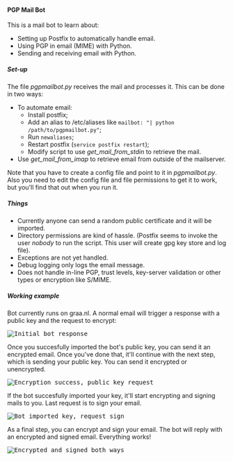 #### PGP Mail Bot ####

This is a mail bot to learn about:
* Setting up Postfix to automatically handle email.
* Using PGP in email (MIME) with Python.
* Sending and receiving email with Python.

##### Set-up #####

The file *pgpmailbot.py* receives the mail and processes it. This can be done in two ways:
* To automate email:
    * Install postfix;
    * Add an alias to /etc/aliases like `mailbot: "| python /path/to/pgpmailbot.py"`;
    * Run `newaliases`;
    * Restart postfix (`service postfix restart`);
    * Modify script to use *get_mail_from_stdin* to retrieve the mail.
* Use *get_mail_from_imap* to retrieve email from outside of the mailserver.

Note that you have to create a config file and point to it in *pgpmailbot.py*. Also you need to edit the config file and file permissions to get it to work, but you'll find that out when you run it.

##### Things #####

* Currently anyone can send a random public certificate and it will be imported.
* Directory permissions are kind of hassle. (Postfix seems to invoke the user *nobody* to run the script. This user will create gpg key store and log file).
* Exceptions are not yet handled.
* Debug logging only logs the email message.
* Does not handle in-line PGP, trust levels, key-server validation or other types or encryption like S/MIME.

##### Working example #####

Bot currently runs on graa.nl. A normal email will trigger a response with a public key and the request to encrypt: 

<kbd>![Initial bot response](https://raw.githubusercontent.com/DutchGraa/PGPMailbot/master/docs/initial-mail.png "Initial mail")</kbd>

Once you succesfully imported the bot's public key, you can send it an encrypted email. Once you've done that, it'll continue with the next step, which is sending your public key. You can send it encrypted or unencrypted.

<kbd>![Encryption success, public key request](https://raw.githubusercontent.com/DutchGraa/PGPMailbot/master/docs/step2-encrypted.png "Encryption success, public key request")</kbd>

If the bot succesfully imported your key, it'll start encrypting and signing mails to you. Last request is to sign your email.

<kbd>![Bot imported key, request sign](https://raw.githubusercontent.com/DutchGraa/PGPMailbot/master/docs/step3-sharepubkey.png "Bot imported key, request sign")</kbd>

As a final step, you can encrypt and sign your email. The bot will reply with an encrypted and signed email. Everything works!

<kbd>![Encrypted and signed both ways](https://raw.githubusercontent.com/DutchGraa/PGPMailbot/master/docs/final-worked.png "Encrypted and signed both ways")</kbd>

